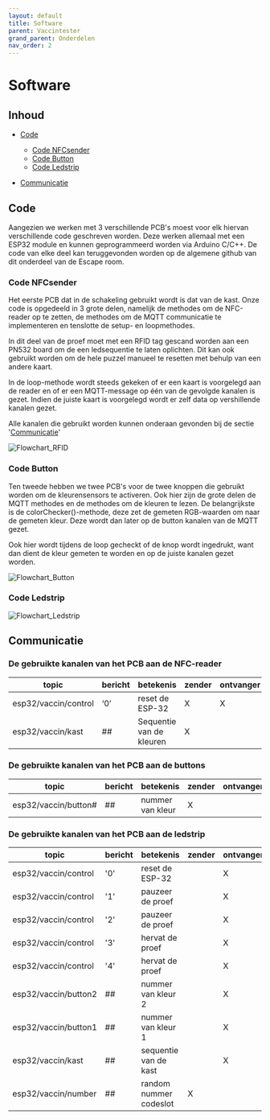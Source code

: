 ```yaml
---
layout: default
title: Software
parent: Vaccintester
grand_parent: Onderdelen
nav_order: 2
---
```


# Software

## Inhoud
- [Code](#Code)
    - [Code NFCsender](#Code_NFCsender)
    - [Code Button](#Code_Button)
    - [Code Ledstrip](#Code_Ledstrip)

- [Communicatie](#Communicatie)

## Code
Aangezien we werken met 3 verschillende PCB's moest voor elk hiervan verschillende code geschreven worden. Deze werken allemaal met een ESP32 module en kunnen geprogrammeerd worden via Arduino C/C++. De code van elke deel kan teruggevonden worden op de algemene github van dit onderdeel van de Escape room.

### Code NFCsender
Het eerste PCB dat in de schakeling gebruikt wordt is dat van de kast. Onze code is opgedeeld in 3 grote delen, namelijk de methodes om de NFC-reader op te zetten, de methodes om de MQTT communicatie te implementeren en tenslotte de setup- en loopmethodes.

In dit deel van de proef moet met een RFID tag gescand worden aan een PN532 board om de een ledsequentie te laten oplichten. Dit kan ook gebruikt worden om de hele puzzel manueel te resetten met behulp van een andere kaart.

In de loop-methode wordt steeds gekeken of er een kaart is voorgelegd aan de reader en of er een MQTT-message op één van de gevolgde kanalen is gezet. Indien de juiste kaart is voorgelegd wordt er zelf data op vershillende kanalen gezet.

Alle kanalen die gebruikt worden kunnen onderaan gevonden bij de sectie '[Communicatie](#Communicatie)'

![Flowchart_RFID](https://github.com/Project-ES-20-21/General/blob/gh-pages/docs/Vaccintester/Foto's/flowchart_RFID.png)

### Code Button

Ten tweede hebben we twee PCB's voor de twee knoppen die gebruikt worden om de kleurensensors te activeren. Ook hier zijn de grote delen de MQTT methodes en de methodes om de kleuren te lezen. De belangrijkste is de colorChecker()-methode, deze zet de gemeten RGB-waarden om naar de gemeten kleur. Deze wordt dan later op de button kanalen van de MQTT gezet.

Ook hier wordt tijdens de loop gecheckt of de knop wordt ingedrukt, want dan dient de kleur gemeten te worden en op de juiste kanalen gezet worden.

![Flowchart_Button](https://github.com/Project-ES-20-21/General/blob/gh-pages/docs/Vaccintester/Foto's/flowchart_button.png)

### Code Ledstrip

![Flowchart_Ledstrip](https://github.com/Project-ES-20-21/General/blob/gh-pages/docs/Vaccintester/Foto's/flowchart_central_ESP32.png)

## Communicatie
### De gebruikte kanalen van het PCB aan de NFC-reader

| topic                | bericht | betekenis                | zender | ontvanger |
|----------------------|---------|--------------------------|--------|-----------|
| esp32/vaccin/control | ‘0’     | reset de ESP-32          | X      | X         |
| esp32/vaccin/kast    | ##      | Sequentie van de kleuren | X      |           |

### De gebruikte kanalen van het PCB aan de buttons

| topic                | bericht | betekenis          | zender | ontvanger |
|----------------------|---------|--------------------|--------|-----------|
| esp32/vaccin/button# | ##      | nummer van kleur   | X      |           |

### De gebruikte kanalen van het PCB aan de ledstrip

| topic                | bericht | betekenis              | zender | ontvanger |
|----------------------|---------|------------------------|--------|-----------|
| esp32/vaccin/control | '0'     | reset de ESP-32        |        | X         |
| esp32/vaccin/control | '1'     | pauzeer de proef       |        | X         |
| esp32/vaccin/control | '2'     | pauzeer de proef       |        | X         |
| esp32/vaccin/control | '3'     | hervat de proef        |        | X         |
| esp32/vaccin/control | '4'     | hervat de proef        |        | X         |
| esp32/vaccin/button2 | ##      | nummer van kleur 2     |        | X         |
| esp32/vaccin/button1 | ##      | nummer van kleur 1     |        | X         |
| esp32/vaccin/kast    | ##      | sequentie van de kast  |        | X         |
| esp32/vaccin/number  | ##      | random nummer codeslot | X      |           |


